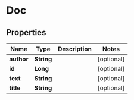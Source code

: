
# Doc

## Properties
Name | Type | Description | Notes
------------ | ------------- | ------------- | -------------
**author** | **String** |  |  [optional]
**id** | **Long** |  |  [optional]
**text** | **String** |  |  [optional]
**title** | **String** |  |  [optional]



